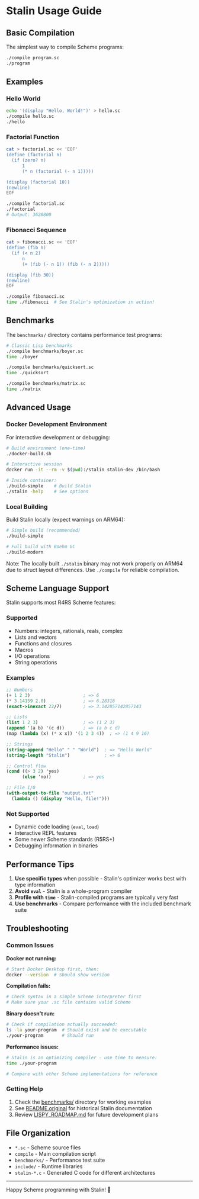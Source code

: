 # Stalin Usage Guide

## Basic Compilation

The simplest way to compile Scheme programs:

```bash
./compile program.sc
./program
```

## Examples

### Hello World
```bash
echo '(display "Hello, World!")' > hello.sc
./compile hello.sc
./hello
```

### Factorial Function
```bash
cat > factorial.sc << 'EOF'
(define (factorial n)
  (if (zero? n)
      1
      (* n (factorial (- n 1)))))

(display (factorial 10))
(newline)
EOF

./compile factorial.sc
./factorial
# Output: 3628800
```

### Fibonacci Sequence
```bash
cat > fibonacci.sc << 'EOF'
(define (fib n)
  (if (< n 2)
      n
      (+ (fib (- n 1)) (fib (- n 2)))))

(display (fib 30))
(newline)
EOF

./compile fibonacci.sc
time ./fibonacci  # See Stalin's optimization in action!
```

## Benchmarks

The `benchmarks/` directory contains performance test programs:

```bash
# Classic Lisp benchmarks
./compile benchmarks/boyer.sc
time ./boyer

./compile benchmarks/quicksort.sc
time ./quicksort

./compile benchmarks/matrix.sc
time ./matrix
```

## Advanced Usage

### Docker Development Environment

For interactive development or debugging:

```bash
# Build environment (one-time)
./docker-build.sh

# Interactive session
docker run -it --rm -v $(pwd):/stalin stalin-dev /bin/bash

# Inside container:
./build-simple    # Build Stalin
./stalin -help    # See options
```

### Local Building

Build Stalin locally (expect warnings on ARM64):

```bash
# Simple build (recommended)
./build-simple

# Full build with Boehm GC
./build-modern
```

Note: The locally built `./stalin` binary may not work properly on ARM64 due to struct layout differences. Use `./compile` for reliable compilation.

## Scheme Language Support

Stalin supports most R4RS Scheme features:

### Supported
- Numbers: integers, rationals, reals, complex
- Lists and vectors
- Functions and closures
- Macros
- I/O operations
- String operations

### Examples

```scheme
;; Numbers
(+ 1 2 3)                    ; => 6
(* 3.14159 2.0)              ; => 6.28318
(exact->inexact 22/7)        ; => 3.142857142857143

;; Lists
(list 1 2 3)                 ; => (1 2 3)
(append '(a b) '(c d))       ; => (a b c d)
(map (lambda (x) (* x x)) '(1 2 3 4))  ; => (1 4 9 16)

;; Strings
(string-append "Hello" " " "World")  ; => "Hello World"
(string-length "Stalin")             ; => 6

;; Control flow
(cond ((> 3 2) 'yes)
      (else 'no))            ; => yes

;; File I/O
(with-output-to-file "output.txt"
  (lambda () (display "Hello, file!")))
```

### Not Supported
- Dynamic code loading (`eval`, `load`)
- Interactive REPL features
- Some newer Scheme standards (R5RS+)
- Debugging information in binaries

## Performance Tips

1. **Use specific types** when possible - Stalin's optimizer works best with type information
2. **Avoid `eval`** - Stalin is a whole-program compiler
3. **Profile with `time`** - Stalin-compiled programs are typically very fast
4. **Use benchmarks** - Compare performance with the included benchmark suite

## Troubleshooting

### Common Issues

**Docker not running:**
```bash
# Start Docker Desktop first, then:
docker --version  # Should show version
```

**Compilation fails:**
```bash
# Check syntax in a simple Scheme interpreter first
# Make sure your .sc file contains valid Scheme
```

**Binary doesn't run:**
```bash
# Check if compilation actually succeeded:
ls -la your-program  # Should exist and be executable
./your-program       # Should run
```

**Performance issues:**
```bash
# Stalin is an optimizing compiler - use time to measure:
time ./your-program

# Compare with other Scheme implementations for reference
```

### Getting Help

1. Check the [benchmarks/](benchmarks/) directory for working examples
2. See [README.original](README.original) for historical Stalin documentation
3. Review [LISPY_ROADMAP.md](LISPY_ROADMAP.md) for future development plans

## File Organization

- `*.sc` - Scheme source files
- `compile` - Main compilation script
- `benchmarks/` - Performance test suite
- `include/` - Runtime libraries
- `stalin-*.c` - Generated C code for different architectures

---

Happy Scheme programming with Stalin! 🚀